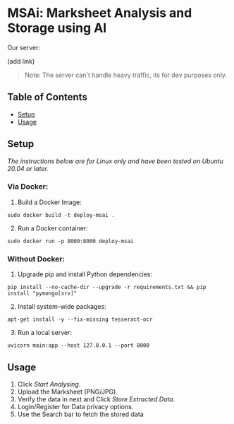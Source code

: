 # MSAi: Marksheet Analysis and Storage using AI

Our server:

(add link)


> Note: The server can't handle heavy traffic, its for dev purposes only.

## Table of Contents

- [Setup](#Setup)
- [Usage](#Usage)

## Setup

*The instructions below are for Linux only and have been tested on Ubuntu 20.04 or later.*

### Via Docker:

1. Build a Docker Image:

```sudo docker build -t deploy-msai .```

2. Run a Docker container:

```sudo docker run -p 8000:8000 deploy-msai```

### Without Docker:

1. Upgrade pip and install Python dependencies:

```pip install --no-cache-dir --upgrade -r requirements.txt && pip install "pymongo[srv]"```

2. Install system-wide packages:

```apt-get install -y --fix-missing tesseract-ocr```

3. Run a local server:

```uvicorn main:app --host 127.0.0.1 --port 8000```


## Usage

1. Click *Start Analysing*.
2. Upload the Marksheet (PNG/JPG).
3. Verify the data in next and Click *Store Extracted Data*.
4. Login/Register for Data privacy options.
5. Use the Search bar to fetch the stored data